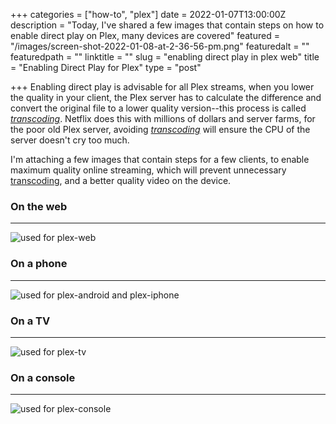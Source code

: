 +++
categories = ["how-to", "plex"]
date = 2022-01-07T13:00:00Z
description = "Today, I've shared a few images that contain steps on how to enable direct play on Plex, many devices are covered"
featured = "/images/screen-shot-2022-01-08-at-2-36-56-pm.png"
featuredalt = ""
featuredpath = ""
linktitle = ""
slug = "enabling direct play in plex web"
title = "Enabling Direct Play for Plex"
type = "post"

+++
Enabling direct play is advisable for all Plex streams, when you lower the quality in your client, the Plex server has to calculate the difference and convert the original file to a lower quality version--this process is called [_transcoding_](https://en.wikipedia.org/wiki/Transcoding). Netflix does this with millions of dollars and server farms, for the poor old Plex server, avoiding [_transcoding_](https://en.wikipedia.org/wiki/Transcoding) will ensure the CPU of the server doesn't cry too much.

I'm attaching a few images that contain steps for a few clients, to enable maximum quality online streaming, which will prevent unnecessary [transcoding](https://en.wikipedia.org/wiki/Transcoding), and a better quality video on the device.

### On the web

***

![used for plex-web](/images/xtagrju.jpg "plex-web-version")

### On a phone

***

![used for plex-android and plex-iphone](/images/fpjn6tj.jpg "plex-mobile-version")

### On a TV

***

![used for plex-tv](/images/nka80gw.jpg "plex-tv-version")

### On a console

***

![used for plex-console](/images/tmbh6n2.jpg "plex-console-version")